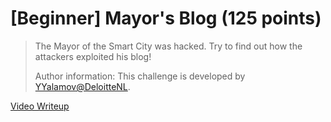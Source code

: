 # [Beginner] Mayor's Blog (125 points)

> The Mayor of the Smart City was hacked. Try to find out how the attackers exploited his blog!
>
> Author information: This challenge is developed by [YYalamov@DeloitteNL](https://linkedin.com/in/yasen-yalamov-0777a915b).

[Video Writeup](https://youtu.be/alV2OHBjWEU)
